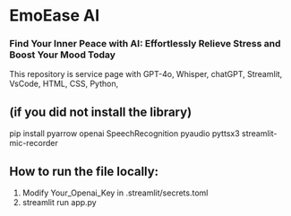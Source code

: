 # EmoEase AI
### Find Your Inner Peace with AI: Effortlessly Relieve Stress and Boost Your Mood Today

This repository is service page with GPT-4o, Whisper, chatGPT, Streamlit, VsCode, HTML, CSS, Python, 

## (if you did not install the library)
pip install pyarrow openai SpeechRecognition pyaudio pyttsx3 streamlit-mic-recorder

## How to run the file locally:
1. Modify Your_Openai_Key in .streamlit/secrets.toml
2. streamlit run app.py
